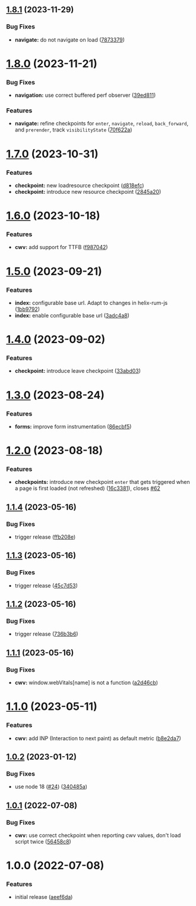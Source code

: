 ## [1.8.1](https://github.com/adobe/helix-rum-enhancer/compare/v1.8.0...v1.8.1) (2023-11-29)


### Bug Fixes

* **navigate:** do not navigate on load ([7873379](https://github.com/adobe/helix-rum-enhancer/commit/7873379bb89b950a0efeb07ff11a89714474bfb6))

# [1.8.0](https://github.com/adobe/helix-rum-enhancer/compare/v1.7.0...v1.8.0) (2023-11-21)


### Bug Fixes

* **navigation:** use correct buffered perf observer ([39ed811](https://github.com/adobe/helix-rum-enhancer/commit/39ed811cdb6ccf5471b30a0d147317c724c4220c))


### Features

* **navigate:** refine checkpoints for `enter`, `navigate`, `reload`, `back_forward`, and `prerender`, track `visibilityState` ([70f622a](https://github.com/adobe/helix-rum-enhancer/commit/70f622a62aa93ff96219420b5c5357348b9ef050))

# [1.7.0](https://github.com/adobe/helix-rum-enhancer/compare/v1.6.0...v1.7.0) (2023-10-31)


### Features

* **checkpoint:**  new loadresource checkpoint ([d818efc](https://github.com/adobe/helix-rum-enhancer/commit/d818efc854241119979300387b3dcd4d59c6c8f5))
* **checkpoint:** introduce new resource checkpoint ([2845a20](https://github.com/adobe/helix-rum-enhancer/commit/2845a202281c09f1c75b4e8a52de000663410b1c))

# [1.6.0](https://github.com/adobe/helix-rum-enhancer/compare/v1.5.0...v1.6.0) (2023-10-18)


### Features

* **cwv:** add support for TTFB ([f987042](https://github.com/adobe/helix-rum-enhancer/commit/f9870425d6bf9135b090d18947e7dc6ad0fa6ca9))

# [1.5.0](https://github.com/adobe/helix-rum-enhancer/compare/v1.4.0...v1.5.0) (2023-09-21)


### Features

* **index:** configurable base url. Adapt to changes in helix-rum-js ([1bb9792](https://github.com/adobe/helix-rum-enhancer/commit/1bb9792f46441d4b17809570f3a018552389515f))
* **index:** enable configurable base url ([3adc4a8](https://github.com/adobe/helix-rum-enhancer/commit/3adc4a8308b86571af5014f6463a4543f3fca857))

# [1.4.0](https://github.com/adobe/helix-rum-enhancer/compare/v1.3.0...v1.4.0) (2023-09-02)


### Features

* **checkpoint:** introduce leave checkpoint ([33abd03](https://github.com/adobe/helix-rum-enhancer/commit/33abd03947b0345200eea1d5857b72a036c09923))

# [1.3.0](https://github.com/adobe/helix-rum-enhancer/compare/v1.2.0...v1.3.0) (2023-08-24)


### Features

* **forms:** improve form instrumentation ([86ecbf5](https://github.com/adobe/helix-rum-enhancer/commit/86ecbf564fe6c04e1d566ac4eeb446d3e6670171))

# [1.2.0](https://github.com/adobe/helix-rum-enhancer/compare/v1.1.4...v1.2.0) (2023-08-18)


### Features

* **checkpoints:** introduce new checkpoint `enter` that gets triggered when a page is first loaded (not refreshed) ([16c3381](https://github.com/adobe/helix-rum-enhancer/commit/16c3381ee564de17fbd6ab8d14a717f9773ca5f6)), closes [#62](https://github.com/adobe/helix-rum-enhancer/issues/62)

## [1.1.4](https://github.com/adobe/helix-rum-enhancer/compare/v1.1.3...v1.1.4) (2023-05-16)


### Bug Fixes

* trigger release ([ffb208e](https://github.com/adobe/helix-rum-enhancer/commit/ffb208e7ec26f1b536df114162efb0f3715ec690))

## [1.1.3](https://github.com/adobe/helix-rum-enhancer/compare/v1.1.2...v1.1.3) (2023-05-16)


### Bug Fixes

* trigger release ([45c7d53](https://github.com/adobe/helix-rum-enhancer/commit/45c7d53c7c8dc9f632abed2011a926c4d9f6aa71))

## [1.1.2](https://github.com/adobe/helix-rum-enhancer/compare/v1.1.1...v1.1.2) (2023-05-16)


### Bug Fixes

* trigger release ([736b3b6](https://github.com/adobe/helix-rum-enhancer/commit/736b3b684c066e62a9a656524a121fd68ede8389))

## [1.1.1](https://github.com/adobe/helix-rum-enhancer/compare/v1.1.0...v1.1.1) (2023-05-16)


### Bug Fixes

* **cwv:** window.webVitals[name] is not a function ([a2d46cb](https://github.com/adobe/helix-rum-enhancer/commit/a2d46cbbf977a59bfe5b3fd179930db75bb3e809))

# [1.1.0](https://github.com/adobe/helix-rum-enhancer/compare/v1.0.2...v1.1.0) (2023-05-11)


### Features

* **cwv:** add INP (Interaction to next paint) as default metric ([b8e2da7](https://github.com/adobe/helix-rum-enhancer/commit/b8e2da7b00887048d9e8874bb896283615cd2072))

## [1.0.2](https://github.com/adobe/helix-rum-enhancer/compare/v1.0.1...v1.0.2) (2023-01-12)


### Bug Fixes

* use node 18 ([#24](https://github.com/adobe/helix-rum-enhancer/issues/24)) ([340485a](https://github.com/adobe/helix-rum-enhancer/commit/340485a6bab72bb70e24dafa54fff22ca916c41e))

## [1.0.1](https://github.com/adobe/helix-rum-enhancer/compare/v1.0.0...v1.0.1) (2022-07-08)


### Bug Fixes

* **cwv:** use correct checkpoint when reporting cwv values, don't load script twice ([56458c8](https://github.com/adobe/helix-rum-enhancer/commit/56458c8e8a34ad93fb547de13ad8ae430e91eaae))

# 1.0.0 (2022-07-08)


### Features

* initial release ([aeef6da](https://github.com/adobe/helix-rum-enhancer/commit/aeef6da48a3de082b9a12537ce92689abeeabb61))
